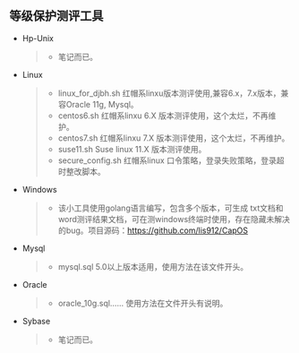 ## 等级保护测评工具



* Hp-Unix
	> * 笔记而已。
* Linux
	> * linux_for_djbh.sh 	红帽系linxu版本测评使用,兼容6.x，7.x版本，兼容Oracle 11g, Mysql。
	> * centos6.sh 			红帽系linxu 6.X 版本测评使用，这个太烂，不再维护。
	> * centos7.sh 			红帽系linxu 7.X 版本测评使用，这个太烂，不再维护。
	> * suse11.sh			Suse linux 11.X 版本测评使用。
	> * secure_config.sh 	红帽系linux 口令策略，登录失败策略，登录超时整改脚本。
* Windows
    > * 该小工具使用golang语言编写，包含多个版本，可生成 txt文档和word测评结果文档，可在测windows终端时使用，存在隐藏未解决的bug。项目源码：https://github.com/lis912/CapOS
* Mysql
	> * mysql.sql			5.0以上版本适用，使用方法在该文件开头。		
* Oracle
	> * oracle_10g.sql……	使用方法在文件开头有说明。
* Sybase
	> * 笔记而已。

